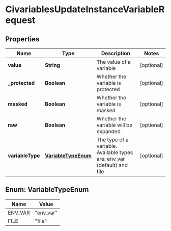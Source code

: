 

# CivariablesUpdateInstanceVariableRequest


## Properties

| Name | Type | Description | Notes |
|------------ | ------------- | ------------- | -------------|
|**value** | **String** | The value of a variable |  [optional] |
|**_protected** | **Boolean** | Whether the variable is protected |  [optional] |
|**masked** | **Boolean** | Whether the variable is masked |  [optional] |
|**raw** | **Boolean** | Whether the variable will be expanded |  [optional] |
|**variableType** | [**VariableTypeEnum**](#VariableTypeEnum) | The type of a variable. Available types are: env_var (default) and file |  [optional] |



## Enum: VariableTypeEnum

| Name | Value |
|---- | -----|
| ENV_VAR | &quot;env_var&quot; |
| FILE | &quot;file&quot; |



